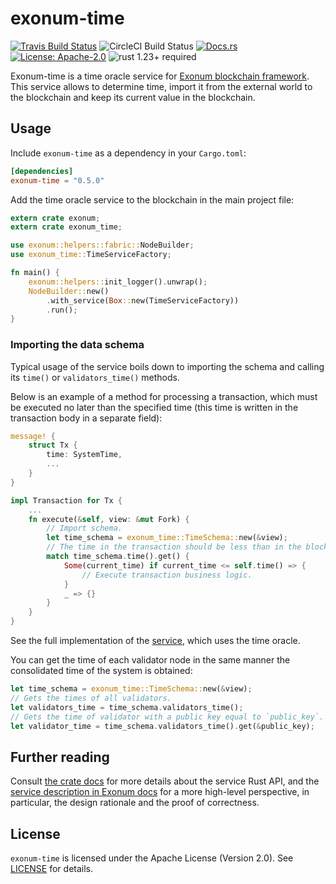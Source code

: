 # exonum-time

[![Travis Build Status](https://img.shields.io/travis/exonum/exonum/master.svg?label=Linux%20Build)](https://travis-ci.org/exonum/exonum)
![CircleCI Build Status](https://img.shields.io/circleci/project/github/exonum/exonum.svg?label=MacOS%20Build)
[![Docs.rs](https://docs.rs/exonum-time/badge.svg)](https://docs.rs/exonum-time)
[![License: Apache-2.0](https://img.shields.io/github/license/exonum/exonum.svg)](https://github.com/exonum/exonum/blob/master/LICENSE)
![rust 1.23+ required](https://img.shields.io/badge/rust-1.23+-blue.svg?label=Required%20Rust)

Exonum-time is a time oracle service for [Exonum blockchain framework](https://exonum.com/).
This service allows to determine time,
import it from the external world to the blockchain
and keep its current value in the blockchain.

## Usage

Include `exonum-time` as a dependency in your `Cargo.toml`:

```toml
[dependencies]
exonum-time = "0.5.0"
```

Add the time oracle service to the blockchain in the main project file:

```rust
extern crate exonum;
extern crate exonum_time;

use exonum::helpers::fabric::NodeBuilder;
use exonum_time::TimeServiceFactory;

fn main() {
    exonum::helpers::init_logger().unwrap();
    NodeBuilder::new()
        .with_service(Box::new(TimeServiceFactory))
        .run();
}
```

### Importing the data schema

Typical usage of the service boils down to importing the schema and calling its
`time()` or `validators_time()` methods.

Below is an example of a method for processing a transaction,
which must be executed no later than the specified time
(this time is written in the transaction body in a separate field):

```rust
message! {
    struct Tx {
        time: SystemTime,
        ...
    }
}

impl Transaction for Tx {
    ...
    fn execute(&self, view: &mut Fork) {
        // Import schema.
        let time_schema = exonum_time::TimeSchema::new(&view);
        // The time in the transaction should be less than in the blockchain.
        match time_schema.time().get() {
            Some(current_time) if current_time <= self.time() => {
                // Execute transaction business logic.
            }
            _ => {}
        }
    }
}
```

See the full implementation of the [service][service], which uses the time oracle.

You can get the time of each validator node in the same manner
the consolidated time of the system is obtained:

```rust
let time_schema = exonum_time::TimeSchema::new(&view);
// Gets the times of all validators.
let validators_time = time_schema.validators_time();
// Gets the time of validator with a public key equal to `public_key`.
let validator_time = time_schema.validators_time().get(&public_key);
```

## Further reading

Consult [the crate docs](https://docs.rs/exonum-time) for more details about
the service Rust API, and the [service description in Exonum docs](https://exonum.com/doc/advanced/time)
for a more high-level perspective, in particular, the design rationale
and the proof of correctness.

## License

`exonum-time` is licensed under the Apache License (Version 2.0).
See [LICENSE](LICENSE) for details.

[service]: examples/simple_service.rs
